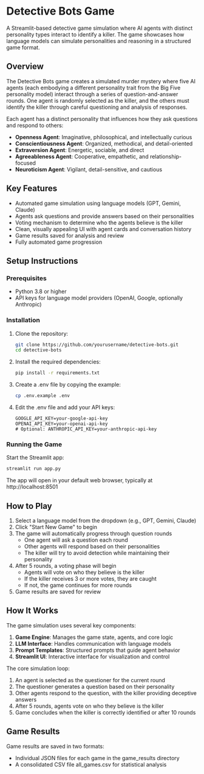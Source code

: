 # Detective Bots Game

A Streamlit-based detective game simulation where AI agents with distinct personality types interact to identify a killer. The game showcases how language models can simulate personalities and reasoning in a structured game format.

## Overview

The Detective Bots game creates a simulated murder mystery where five AI agents (each embodying a different personality trait from the Big Five personality model) interact through a series of question-and-answer rounds. One agent is randomly selected as the killer, and the others must identify the killer through careful questioning and analysis of responses.

Each agent has a distinct personality that influences how they ask questions and respond to others:

- **Openness Agent**: Imaginative, philosophical, and intellectually curious
- **Conscientiousness Agent**: Organized, methodical, and detail-oriented
- **Extraversion Agent**: Energetic, sociable, and direct
- **Agreeableness Agent**: Cooperative, empathetic, and relationship-focused
- **Neuroticism Agent**: Vigilant, detail-sensitive, and cautious

## Key Features

- Automated game simulation using language models (GPT, Gemini, Claude)
- Agents ask questions and provide answers based on their personalities
- Voting mechanism to determine who the agents believe is the killer
- Clean, visually appealing UI with agent cards and conversation history
- Game results saved for analysis and review
- Fully automated game progression

## Setup Instructions

### Prerequisites

- Python 3.8 or higher
- API keys for language model providers (OpenAI, Google, optionally Anthropic)

### Installation

1. Clone the repository:

   ```bash
   git clone https://github.com/yourusername/detective-bots.git
   cd detective-bots
   ```

2. Install the required dependencies:

   ```bash
   pip install -r requirements.txt
   ```

3. Create a .env file by copying the example:

   ```bash
   cp .env.example .env
   ```

4. Edit the .env file and add your API keys:
   ```
   GOOGLE_API_KEY=your-google-api-key
   OPENAI_API_KEY=your-openai-api-key
   # Optional: ANTHROPIC_API_KEY=your-anthropic-api-key
   ```

### Running the Game

Start the Streamlit app:

```bash
streamlit run app.py
```

The app will open in your default web browser, typically at http://localhost:8501

## How to Play

1. Select a language model from the dropdown (e.g., GPT, Gemini, Claude)
2. Click "Start New Game" to begin
3. The game will automatically progress through question rounds
   - One agent will ask a question each round
   - Other agents will respond based on their personalities
   - The killer will try to avoid detection while maintaining their personality
4. After 5 rounds, a voting phase will begin
   - Agents will vote on who they believe is the killer
   - If the killer receives 3 or more votes, they are caught
   - If not, the game continues for more rounds
5. Game results are saved for review

## How It Works

The game simulation uses several key components:

1. **Game Engine**: Manages the game state, agents, and core logic
2. **LLM Interface**: Handles communication with language models
3. **Prompt Templates**: Structured prompts that guide agent behavior
4. **Streamlit UI**: Interactive interface for visualization and control

The core simulation loop:

1. An agent is selected as the questioner for the current round
2. The questioner generates a question based on their personality
3. Other agents respond to the question, with the killer providing deceptive answers
4. After 5 rounds, agents vote on who they believe is the killer
5. Game concludes when the killer is correctly identified or after 10 rounds

## Game Results

Game results are saved in two formats:

- Individual JSON files for each game in the game_results directory
- A consolidated CSV file all_games.csv for statistical analysis
